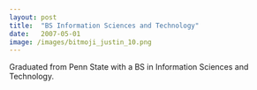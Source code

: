 ```yaml
---
layout: post
title:  "BS Information Sciences and Technology"
date:   2007-05-01
image: /images/bitmoji_justin_10.png
---
```

Graduated from Penn State with a BS in Information Sciences and Technology.



